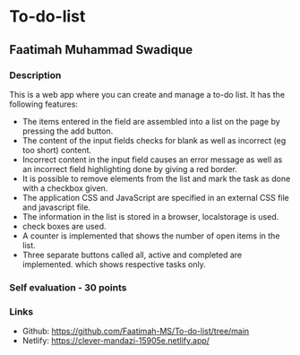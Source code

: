 # To-do-list
## Faatimah Muhammad Swadique

### Description
This is a web app where you can create and manage a to-do list.
It has the following features:
- The items entered in the field are assembled into a list on the page by pressing the add button.
- The content of the input fields checks for blank as well as incorrect (eg too short) content.
- Incorrect content in the input field causes an error message as well as an incorrect field highlighting done by giving a red border.
- It is possible to remove elements from the list and mark the task as done with a checkbox given.
- The application CSS and JavaScript are specified in an external CSS file and javascript file.
- The information in the list is stored in a browser, localstorage is used.
- check boxes are used.
- A counter is implemented that shows the number of open items in the list.
- Three separate buttons called all, active and completed are implemented. which shows respective tasks only.

### Self evaluation - 30 points

### Links
- Github: https://github.com/Faatimah-MS/To-do-list/tree/main
- Netlify: https://clever-mandazi-15905e.netlify.app/
